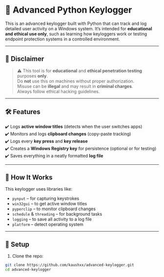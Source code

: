 # 🧠 Advanced Python Keylogger

This is an advanced keylogger built with Python that can track and log detailed user activity on a Windows system. It’s intended for **educational and ethical use only**, such as learning how keyloggers work or testing endpoint protection systems in a controlled environment.

---

## 🚨 Disclaimer

> ⚠️ This tool is for **educational** and **ethical penetration testing** purposes **only**.  
> Do **not** use this on machines without proper authorization.  
> Misuse can be **illegal** and may result in **criminal charges**.  
> Always follow ethical hacking guidelines.

---

## 🛠 Features

✔️ Logs **active window titles** (detects when the user switches apps)  
✔️ Monitors and logs **clipboard changes** (copy-paste tracking)  
✔️ Logs every **key press** and **key release**  
✔️ Creates a **Windows Registry key** for persistence (optional or for testing)  
✔️ Saves everything in a neatly formatted **log file**

---

## 📂 How It Works

This keylogger uses libraries like:

- `pynput` – for capturing keystrokes
- `win32gui` – to get active window titles
- `pyperclip` – to monitor clipboard changes
- `schedule` & `threading` – for background tasks
- `logging` – to save all activity to a log file
- `platform` – detect operating system

---

## 🚀 Setup

1. Clone the repo:

```bash
git clone https://github.com/kaushxx/advanced-keylogger.git
cd advanced-keylogger
